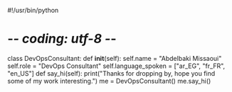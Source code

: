 #!/usr/bin/python
# -*- coding: utf-8 -*-
class DevOpsConsultant:
    def __init__(self):
        self.name = "Abdelbaki Missaoui"
        self.role = "DevOps Consultant"
        self.language_spoken = ["ar_EG", "fr_FR",  "en_US"]
    def say_hi(self):
        print("Thanks for dropping by, hope you find some of my work interesting.")
me = DevOpsConsultant()
me.say_hi()
